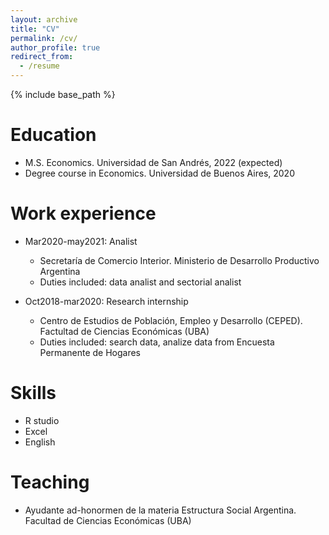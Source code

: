 ```yaml
---
layout: archive
title: "CV"
permalink: /cv/
author_profile: true
redirect_from:
  - /resume
---
```


{% include base_path %}

Education
======
* M.S. Economics. Universidad de San Andrés, 2022 (expected)
* Degree course in Economics. Universidad de Buenos Aires, 2020

Work experience
======
* Mar2020-may2021: Analist
  * Secretaría de Comercio Interior. Ministerio de Desarrollo Productivo Argentina
  * Duties included: data analist and sectorial analist

* Oct2018-mar2020: Research internship
  * Centro de Estudios de Población, Empleo y Desarrollo (CEPED). Factultad de Ciencias Económicas (UBA)
  * Duties included: search data, analize data from Encuesta Permanente de Hogares
  
Skills
======
* R studio
* Excel
* English
  
Teaching
======
* Ayudante ad-honormen de la materia Estructura Social Argentina. Facultad de Ciencias Económicas (UBA)
